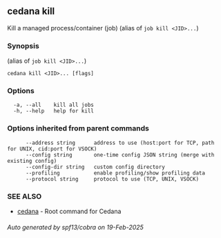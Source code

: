 ## cedana kill

Kill a managed process/container (job) (alias of `job kill <JID>...`)

### Synopsis

 (alias of `job kill <JID>...`)

```
cedana kill <JID>... [flags]
```

### Options

```
  -a, --all    kill all jobs
  -h, --help   help for kill
```

### Options inherited from parent commands

```
      --address string      address to use (host:port for TCP, path for UNIX, cid:port for VSOCK)
      --config string       one-time config JSON string (merge with existing config)
      --config-dir string   custom config directory
      --profiling           enable profiling/show profiling data
      --protocol string     protocol to use (TCP, UNIX, VSOCK)
```

### SEE ALSO

* [cedana](cedana.md)	 - Root command for Cedana

###### Auto generated by spf13/cobra on 19-Feb-2025
